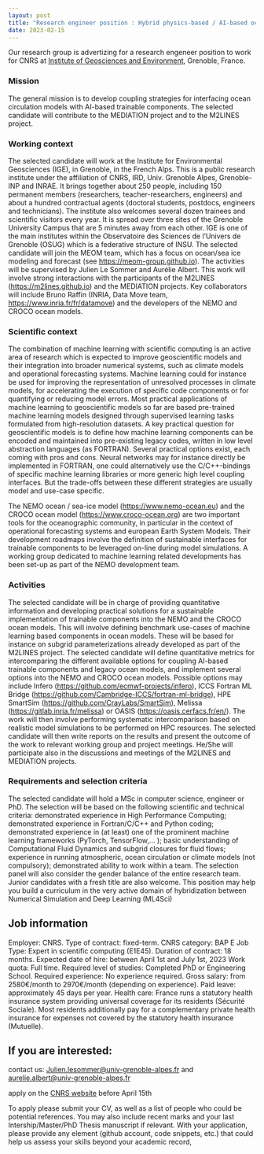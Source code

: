 ```yaml
---
layout: post
title: "Research engineer position : Hybrid physics-based / AI-based ocean modeling"
date: 2023-02-15
---
```




Our research group is advertizing for a research engeneer position to work for CNRS at [Institute of Geosciences and Environment](https://www.ige-grenoble.fr/?lang=en), Grenoble, France. 

### Mission
The general mission is to develop coupling strategies for interfacing ocean circulation models with AI-based trainable components. The selected candidate will contribute to the MEDIATION project and to the M2LINES project.

### Working context
The selected candidate will work at the Institute for Environmental Geosciences (IGE), in Grenoble, in the French Alps. This is a public research institute under the affiliation of CNRS, IRD, Univ. Grenoble Alpes, Grenoble-INP and INRAE. It brings together about 250 people, including 150 permanent members (researchers, teacher-researchers, engineers) and about a hundred contractual agents (doctoral students, postdocs, engineers and technicians). The institute also welcomes several dozen trainees and scientific visitors every year. It is spread over three sites of the Grenoble University Campus that are 5 minutes away from each other. IGE is one of the main institutes within the Observatoire des Sciences de l’Univers de Grenoble (OSUG) which is a federative structure of INSU.
The selected candidate will join the MEOM team, which has a focus on ocean/sea ice modeling and forecast  (see  https://meom-group.github.io). The activities will be supervised by Julien Le Sommer and Aurélie Albert. This work will involve strong interactions with the participants of the M2LINES (https://m2lines.github.io) and the MEDIATION projects. Key collaborators will include Bruno Raffin (INRIA, Data Move team, https://www.inria.fr/fr/datamove) and the developers of the NEMO and CROCO ocean models.

### Scientific context
The combination of machine learning with scientific computing is an active area of research which is expected to improve geoscientific models and their integration into broader numerical systems, such as climate models and operational forecasting systems. Machine learning could for instance be used for improving the representation of unresolved processes in climate models, for accelerating the execution of specific code components or for quantifying or reducing model errors. Most practical applications of machine learning to geoscientific models so far are based pre-trained machine learning models designed through supervised learning tasks formulated from high-resolution datasets.
A key practical question for geoscientific models is to define how machine learning components can be encoded and maintained into pre-existing legacy codes, written in low level abstraction languages (as FORTRAN). Several practical options exist, each coming with pros and cons. Neural networks may for instance directly be implemented in FORTRAN, one could alternatively use the C/C++-bindings of specific machine learning libraries or more generic high level coupling interfaces. But the trade-offs between these different strategies are usually model and use-case specific. 

The NEMO ocean / sea-ice model (https://www.nemo-ocean.eu) and the CROCO ocean model (https://www.croco-ocean.org) are two important tools for the oceanographic community, in particular in the context of operational forecasting systems and european Earth System Models. Their development roadmaps involve the definition of sustainable interfaces for trainable components to be leveraged on-line during model simulations. A working group dedicated to machine learning related developments has been set-up as part of the NEMO development team.  

### Activities
The selected candidate will be in charge of providing quantitative information and developing practical solutions for a sustainable implementation of trainable components into the NEMO and the CROCO ocean models. This will involve defining benchmark use-cases of machine learning based components in ocean models. These will be based for instance on subgrid parameterizations already developed as part of the M2LINES project. The selected candidate will define quantitative metrics for intercomparing the different available options for coupling AI-based trainable components and legacy ocean models, and implement several options into the NEMO and CROCO ocean models. Possible options may include Infero (https://github.com/ecmwf-projects/infero), ICCS Fortran ML Bridge (https://github.com/Cambridge-ICCS/fortran-ml-bridge), HPE SmartSim  (https://github.com/CrayLabs/SmartSim), Melissa (https://gitlab.inria.fr/melissa) or OASIS (https://oasis.cerfacs.fr/en/). The work will then involve performing systematic intercomparison based on realistic model simulations to be performed on HPC resources. The selected candidate will then write reports on the results and present the outcome of the work to relevant working group and project meetings. He/She will participate also in the discussions and meetings of the M2LINES and MEDIATION projects.

### Requirements and selection criteria
The selected candidate will hold a MSc in computer science, engineer or PhD. The selection will be based on the following scientific and technical criteria:
demonstrated experience in High Performance Computing; 
demonstrated experience in Fortran/C/C++ and Python coding;
demonstrated experience in (at least) one of the prominent machine learning frameworks (PyTorch, TensorFlow,… );
basic understanding of Computational Fluid Dynamics and subgrid closures for fluid flows;
experience in running atmospheric, ocean circulation or climate models (not compulsory);
demonstrated ability to work within a team.
The selection panel will also consider the gender balance of the entire research team. Junior candidates with a fresh title are also welcome. This position may help you build a curriculum in the very active domain of hybridization between Numerical Simulation and Deep Learning (ML4Sci)

## Job information

Employer: CNRS.
Type of contract: fixed-term.
CNRS category: BAP E
Job Type: Expert in scientific computing (E1E45).
Duration of contract: 18 months.
Expected date of hire: between April 1st and July 1st, 2023
Work quota: Full time.
Required level of studies: Completed PhD or Engineering School.
Required experience: No experience required.
Gross salary: from 2580€/month to 2970€/month (depending on experience).
Paid leave: approximately 45 days per year.
Health care: France runs a statutory health insurance system providing universal coverage for its residents (Sécurité Sociale). Most residents additionally pay for a complementary private health insurance for expenses not covered by the statutory health insurance (Mutuelle).

## If you are interested:

contact us: 
Julien.lesommer@univ-grenoble-alpes.fr and aurelie.albert@univ-grenoble-alpes.fr

apply on the [CNRS website](https://emploi.cnrs.fr/Offres/CDD/UMR5001-ALEVIA-008/Default.aspx) before April 15th

To apply please submit your CV, as well as a list of people who could be potential references. You may also include recent marks and your last Intership/Master/PhD Thesis manuscript if relevant. With your application, please provide any element (github account, code snippets, etc.) that could help us assess your skills beyond your academic record, 










